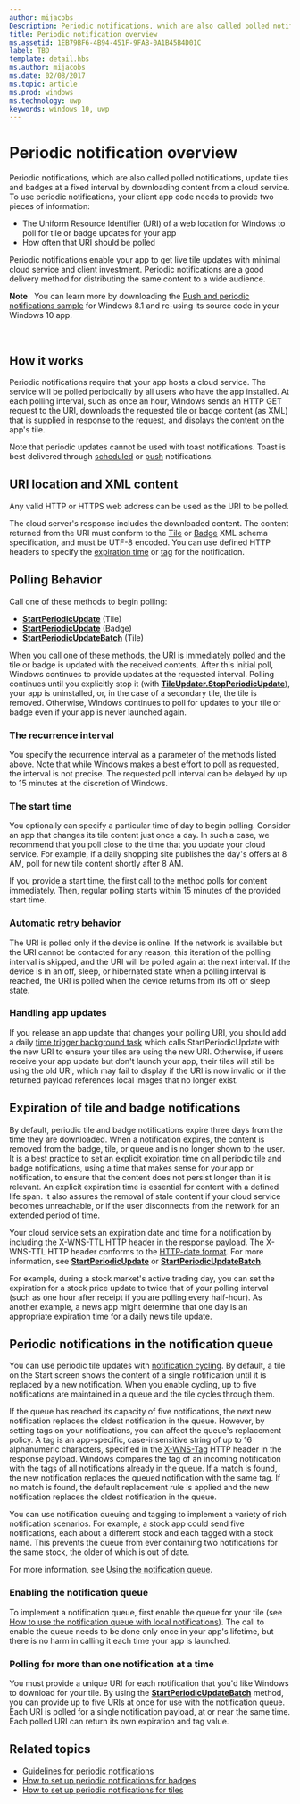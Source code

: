 ```yaml
---
author: mijacobs
Description: Periodic notifications, which are also called polled notifications, update tiles and badges at a fixed interval by downloading content from a cloud service.
title: Periodic notification overview
ms.assetid: 1EB79BF6-4B94-451F-9FAB-0A1B45B4D01C
label: TBD
template: detail.hbs
ms.author: mijacobs
ms.date: 02/08/2017
ms.topic: article
ms.prod: windows
ms.technology: uwp
keywords: windows 10, uwp
---
```

# Periodic notification overview
<link rel="stylesheet" href="https://az835927.vo.msecnd.net/sites/uwp/Resources/css/custom.css"> 


Periodic notifications, which are also called polled notifications, update tiles and badges at a fixed interval by downloading content from a cloud service. To use periodic notifications, your client app code needs to provide two pieces of information:

-   The Uniform Resource Identifier (URI) of a web location for Windows to poll for tile or badge updates for your app
-   How often that URI should be polled

Periodic notifications enable your app to get live tile updates with minimal cloud service and client investment. Periodic notifications are a good delivery method for distributing the same content to a wide audience.

**Note**   You can learn more by downloading the [Push and periodic notifications sample](http://go.microsoft.com/fwlink/p/?linkid=231476) for Windows 8.1 and re-using its source code in your Windows 10 app.

 

## How it works


Periodic notifications require that your app hosts a cloud service. The service will be polled periodically by all users who have the app installed. At each polling interval, such as once an hour, Windows sends an HTTP GET request to the URI, downloads the requested tile or badge content (as XML) that is supplied in response to the request, and displays the content on the app's tile.

Note that periodic updates cannot be used with toast notifications. Toast is best delivered through [scheduled](https://msdn.microsoft.com/library/windows/apps/hh465417) or [push](https://msdn.microsoft.com/library/windows/apps/xaml/hh868252) notifications.

## URI location and XML content


Any valid HTTP or HTTPS web address can be used as the URI to be polled.

The cloud server's response includes the downloaded content. The content returned from the URI must conform to the [Tile](tiles-and-notifications-adaptive-tiles-schema.md) or [Badge](https://msdn.microsoft.com/library/windows/apps/br212851) XML schema specification, and must be UTF-8 encoded. You can use defined HTTP headers to specify the [expiration time](#expiry) or [tag](#taggo) for the notification.

## Polling Behavior


Call one of these methods to begin polling:

-   [**StartPeriodicUpdate**](https://msdn.microsoft.com/library/windows/apps/hh701684) (Tile)
-   [**StartPeriodicUpdate**](https://msdn.microsoft.com/library/windows/apps/hh701611) (Badge)
-   [**StartPeriodicUpdateBatch**](https://msdn.microsoft.com/library/windows/apps/hh967945) (Tile)

When you call one of these methods, the URI is immediately polled and the tile or badge is updated with the received contents. After this initial poll, Windows continues to provide updates at the requested interval. Polling continues until you explicitly stop it (with [**TileUpdater.StopPeriodicUpdate**](https://msdn.microsoft.com/library/windows/apps/hh701697)), your app is uninstalled, or, in the case of a secondary tile, the tile is removed. Otherwise, Windows continues to poll for updates to your tile or badge even if your app is never launched again.

### The recurrence interval

You specify the recurrence interval as a parameter of the methods listed above. Note that while Windows makes a best effort to poll as requested, the interval is not precise. The requested poll interval can be delayed by up to 15 minutes at the discretion of Windows.

### The start time

You optionally can specify a particular time of day to begin polling. Consider an app that changes its tile content just once a day. In such a case, we recommend that you poll close to the time that you update your cloud service. For example, if a daily shopping site publishes the day's offers at 8 AM, poll for new tile content shortly after 8 AM.

If you provide a start time, the first call to the method polls for content immediately. Then, regular polling starts within 15 minutes of the provided start time.

### Automatic retry behavior

The URI is polled only if the device is online. If the network is available but the URI cannot be contacted for any reason, this iteration of the polling interval is skipped, and the URI will be polled again at the next interval. If the device is in an off, sleep, or hibernated state when a polling interval is reached, the URI is polled when the device returns from its off or sleep state.

### Handling app updates

If you release an app update that changes your polling URI, you should add a daily [time trigger background task](../launch-resume/run-a-background-task-on-a-timer-.md) which calls StartPeriodicUpdate with the new URI to ensure your tiles are using the new URI. Otherwise, if users receive your app update but don't launch your app, their tiles will still be using the old URI, which may fail to display if the URI is now invalid or if the returned payload references local images that no longer exist.

## Expiration of tile and badge notifications


By default, periodic tile and badge notifications expire three days from the time they are downloaded. When a notification expires, the content is removed from the badge, tile, or queue and is no longer shown to the user. It is a best practice to set an explicit expiration time on all periodic tile and badge notifications, using a time that makes sense for your app or notification, to ensure that the content does not persist longer than it is relevant. An explicit expiration time is essential for content with a defined life span. It also assures the removal of stale content if your cloud service becomes unreachable, or if the user disconnects from the network for an extended period of time.

Your cloud service sets an expiration date and time for a notification by including the X-WNS-TTL HTTP header in the response payload. The X-WNS-TTL HTTP header conforms to the [HTTP-date format](http://go.microsoft.com/fwlink/p/?linkid=253706). For more information, see [**StartPeriodicUpdate**](https://msdn.microsoft.com/library/windows/apps/hh701684) or [**StartPeriodicUpdateBatch**](https://msdn.microsoft.com/library/windows/apps/hh967945).

For example, during a stock market's active trading day, you can set the expiration for a stock price update to twice that of your polling interval (such as one hour after receipt if you are polling every half-hour). As another example, a news app might determine that one day is an appropriate expiration time for a daily news tile update.

## Periodic notifications in the notification queue


You can use periodic tile updates with [notification cycling](https://msdn.microsoft.com/library/windows/apps/hh781199). By default, a tile on the Start screen shows the content of a single notification until it is replaced by a new notification. When you enable cycling, up to five notifications are maintained in a queue and the tile cycles through them.

If the queue has reached its capacity of five notifications, the next new notification replaces the oldest notification in the queue. However, by setting tags on your notifications, you can affect the queue's replacement policy. A tag is an app-specific, case-insensitive string of up to 16 alphanumeric characters, specified in the [X-WNS-Tag](https://msdn.microsoft.com/library/windows/apps/hh465435.aspx#pncodes_x_wns_tag) HTTP header in the response payload. Windows compares the tag of an incoming notification with the tags of all notifications already in the queue. If a match is found, the new notification replaces the queued notification with the same tag. If no match is found, the default replacement rule is applied and the new notification replaces the oldest notification in the queue.

You can use notification queuing and tagging to implement a variety of rich notification scenarios. For example, a stock app could send five notifications, each about a different stock and each tagged with a stock name. This prevents the queue from ever containing two notifications for the same stock, the older of which is out of date.

For more information, see [Using the notification queue](https://msdn.microsoft.com/library/windows/apps/hh781199).

### Enabling the notification queue

To implement a notification queue, first enable the queue for your tile (see [How to use the notification queue with local notifications](https://msdn.microsoft.com/library/windows/apps/hh465429)). The call to enable the queue needs to be done only once in your app's lifetime, but there is no harm in calling it each time your app is launched.

### Polling for more than one notification at a time

You must provide a unique URI for each notification that you'd like Windows to download for your tile. By using the [**StartPeriodicUpdateBatch**](https://msdn.microsoft.com/library/windows/apps/hh967945) method, you can provide up to five URIs at once for use with the notification queue. Each URI is polled for a single notification payload, at or near the same time. Each polled URI can return its own expiration and tag value.

## Related topics


* [Guidelines for periodic notifications](https://msdn.microsoft.com/library/windows/apps/hh761461)
* [How to set up periodic notifications for badges](https://msdn.microsoft.com/library/windows/apps/hh761476)
* [How to set up periodic notifications for tiles](https://msdn.microsoft.com/library/windows/apps/hh761476)
 